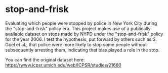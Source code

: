 # stop-and-frisk
Evaluating which people were stopped by police in New York City during the "stop-and-frisk" policy era. This project makes use of a publically available dataset on stops made by NYPD under the "stop-and-frisk" policy for the year 2006. I test the hypothesis, put forward by others such as S. Goel et al., that police were more likely to stop some people without subsequently arresting them, indicating that bias played a role in the stop. 

You can find the original dataset here: https://www.icpsr.umich.edu/web/ICPSR/studies/21660 

